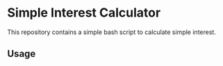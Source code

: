 # Simple Interest Calculator

This repository contains a simple bash script to calculate simple interest.

## Usage

